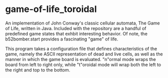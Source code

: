 # game-of-life_toroidal
An implementation of John Conway's classic cellular automata, The Game of Life, 
written in Java. Included with the repository are a handful of predefined game
states that exhbit interesting behavior. Of note, the b52bomber.start provides
a fascinating "game" of life.

This program takes a configuration file that defines characteristics of the game,
namely the ASCII representation of dead and live cells, as well as the manner in
which the game board is evaluated. "n"ormal mode wraps the board from left to
right only, while "t"oroidal mode will wrap both the left to the right and top
to the bottom.

